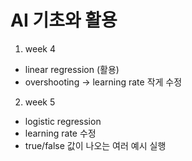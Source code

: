 # AI 기초와 활용
1. week 4
- linear regression (활용)
- overshooting -> learning rate 작게 수정
2. week 5
- logistic regression
- learning rate 수정
- true/false 값이 나오는 여러 예시 실행
